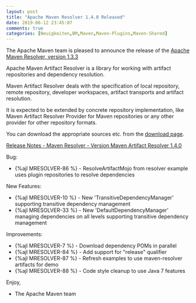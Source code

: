```yaml
---
layout: post
title: "Apache Maven Resolver 1.4.0 Released"
date: 2019-06-12 23:45:07
comments: true
categories: [Neuigkeiten,BM,Maven,Maven-Plugins,Maven-Shared]
---
```

The Apache Maven team is pleased to announce the release of the 
[Apache Maven Resolver, version 1.3.3](https://maven.apache.org/resolver/index.html)

Apache Maven Artifact Resolver is a library for working with artifact
repositories and dependency resolution.

Maven Artifact Resolver deals with the specification of local repository,
remote repository, developer workspaces, artifact transports and artifact
resolution.

It is expected to be extended by concrete repository implementation, like Maven
Artifact Resolver Provider for Maven repositories or any other provider for
other repository formats.


You can download the appropriate sources etc. from the [download page](https://maven.apache.org/resolver/download.cgi).

<!-- more -->

[Release Notes - Maven Resolver - Version Maven Artifact Resolver 1.4.0](https://issues.apache.org/jira/secure/ReleaseNote.jspa?projectId=12320628&version=12345229)

Bug:

* {%ajl MRESOLVER-86 %} - ResolveArtifactMojo from resolver example uses plugin repositories to resolve dependencies

New Features:

* {%ajl MRESOLVER-10 %} - New 'TransitiveDependencyManager' supporting transitive dependency management
* {%ajl MRESOLVER-33 %} - New 'DefaultDependencyManager' managing dependencies on all levels supporting transitive dependency management

Improvements:

* {%ajl MRESOLVER-7 %} - Download dependency POMs in parallel
* {%ajl MRESOLVER-84 %} - Add support for "release" qualifier
* {%ajl MRESOLVER-87 %} - Refresh examples to use maven-resolver artifacts for demo
* {%ajl MRESOLVER-88 %} - Code style cleanup to use Java 7 features

Enjoy,

- The Apache Maven team
